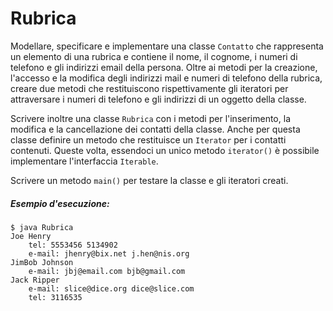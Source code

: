 # Rubrica

Modellare, specificare e implementare una classe `Contatto` che rappresenta un elemento di una rubrica e contiene il nome, il cognome, i numeri di telefono e gli indirizzi email della persona.
Oltre ai metodi per la creazione, l'accesso e la modifica degli indirizzi mail e numeri di telefono della rubrica, creare due metodi che restituiscono rispettivamente gli iteratori per attraversare i numeri di telefono e gli indirizzi di un oggetto della classe.

Scrivere inoltre una classe `Rubrica` con i metodi per l'inserimento, la modifica e la cancellazione dei contatti della classe. Anche per questa classe definire un metodo che restituisce un `Iterator` per i contatti contenuti. Queste volta, essendoci un unico metodo `iterator()` è possibile implementare l'interfaccia `Iterable`.

Scrivere un metodo `main()` per testare la classe e gli iteratori creati.

##### Esempio d'esecuzione:

```text
$ java Rubrica
Joe Henry
	tel: 5553456 5134902
	e-mail: jhenry@bix.net j.hen@nis.org
JimBob Johnson
	e-mail: jbj@email.com bjb@gmail.com
Jack Ripper
	e-mail: slice@dice.org dice@slice.com
	tel: 3116535
```
 
